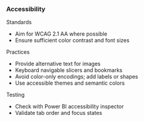 ### Accessibility

Standards
- Aim for WCAG 2.1 AA where possible
- Ensure sufficient color contrast and font sizes

Practices
- Provide alternative text for images
- Keyboard navigable slicers and bookmarks
- Avoid color-only encodings; add labels or shapes
- Use accessible themes and semantic colors

Testing
- Check with Power BI accessibility inspector
- Validate tab order and focus states
